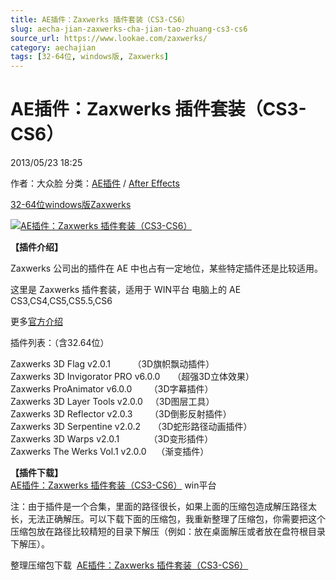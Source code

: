 ```yaml
---
title: AE插件：Zaxwerks 插件套装（CS3-CS6）
slug: aecha-jian-zaxwerks-cha-jian-tao-zhuang-cs3-cs6
source_url: https://www.lookae.com/zaxwerks/
category: aechajian
tags: [32-64位, windows版, Zaxwerks]
---
```

# AE插件：Zaxwerks 插件套装（CS3-CS6）

2013/05/23 18:25

作者：大众脸
分类：[AE插件](https://www.lookae.com/after-effects/aechajian/) / [After Effects](https://www.lookae.com/after-effects/)

[32-64位](https://www.lookae.com/tag/32-64%e4%bd%8d/)[windows版](https://www.lookae.com/tag/windows%e7%89%88/)[Zaxwerks](https://www.lookae.com/tag/zaxwerks/)

[![AE插件：Zaxwerks 插件套装（CS3-CS6） ](https://www.lookae.com/wp-content/uploads/2013/05/Zaxwerks.jpg "AE插件：Zaxwerks 插件套装（CS3-CS6） -LookAE.com")](https://www.lookae.com/wp-content/uploads/2013/05/Zaxwerks.jpg)

**【插件介绍】**

Zaxwerks 公司出的插件在 AE 中也占有一定地位，某些特定插件还是比较适用。

这里是 Zaxwerks 插件套装，适用于 WIN平台 电脑上的 AE CS3,CS4,CS5,CS5.5,CS6

更多[官方介绍](http://www.zaxwerks.com/)

插件列表：（含32.64位）

Zaxwerks 3D Flag v2.0.1         （3D旗帜飘动插件）  
Zaxwerks 3D Invigorator PRO v6.0.0     （超强3D立体效果）  
Zaxwerks ProAnimator v6.0.0       （3D字幕插件）  
Zaxwerks 3D Layer Tools v2.0.0   （3D图层工具）  
Zaxwerks 3D Reflector v2.0.3       （3D倒影反射插件）  
Zaxwerks 3D Serpentine v2.0.2     （3D蛇形路径动画插件）  
Zaxwerks 3D Warps v2.0.1            （3D变形插件）  
Zaxwerks The Werks Vol.1 v2.0.0    （渐变插件）

**【插件下载】**  
[AE插件：Zaxwerks 插件套装（CS3-CS6）](https://www.400gb.com/file/21337376) win平台

注：由于插件是一个合集，里面的路径很长，如果上面的压缩包造成解压路径太长，无法正确解压。可以下载下面的压缩包，我重新整理了压缩包，你需要把这个压缩包放在路径比较精短的目录下解压（例如：放在桌面解压或者放在盘符根目录下解压）。

整理压缩包下载   [AE插件：Zaxwerks 插件套装（CS3-CS6）](https://www.400gb.com/file/21479799)
